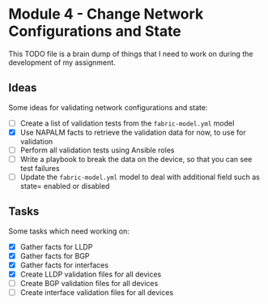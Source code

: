 # Module 4 - Change Network Configurations and State

This TODO file is a brain dump of things that I need to work on during the development of my assignment.

## Ideas

Some ideas for validating network configurations and state:

 - [ ] Create a list of validation tests from the `fabric-model.yml` model
 - [x] Use NAPALM facts to retrieve the validation data for now, to use for validation
 - [ ] Perform all validation tests using Ansible roles
 - [ ] Write a playbook to break the data on the device, so that you can see test failures
 - [ ] Update the `fabric-model.yml` model to deal with additional field such as state= enabled or disabled  

## Tasks

Some tasks which need working on:

- [x] Gather facts for LLDP
- [x] Gather facts for BGP
- [x] Gather facts for interfaces
- [x] Create LLDP validation files for all devices
- [ ] Create BGP validation files for all devices
- [ ] Create interface validation files for all devices
